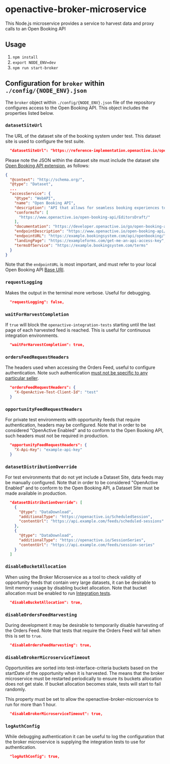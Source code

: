 ﻿# openactive-broker-microservice

This Node.js microservice provides a service to harvest data and proxy calls to an Open Booking API

## Usage
1. `npm install`
2. `export NODE_ENV=dev`
3. `npm run start-broker`

## Configuration for `broker` within `./config/{NODE_ENV}.json`

The `broker` object within `./config/{NODE_ENV}.json` file of the repository configures access to the Open Booking API. This object includes the properties listed below.

### `datasetSiteUrl`

The URL of the dataset site of the booking system under test. This dataset site is used to configure the test suite.

```json
  "datasetSiteUrl": "https://reference-implementation.openactive.io/openactive",
```

Please note the JSON within the dataset site must include the dataset site [Open Booking API extension](https://github.com/openactive/dataset-api-discovery/issues/2), as follows:

```json
{
  "@context": "http://schema.org/",
  "@type": "Dataset",
  ...
  "accessService": {
    "@type": "WebAPI",
    "name": "Open Booking API",
    "description": "API that allows for seamless booking experiences to be created for sessions and facilities available from Better",
    "conformsTo": [
      "https://www.openactive.io/open-booking-api/EditorsDraft/"
    ],
    "documentation": "https://developer.openactive.io/go/open-booking-api",
    "endpointDescription": "https://www.openactive.io/open-booking-api/EditorsDraft/swagger.json",
    "endpointURL": "https://example.bookingsystem.com/api/openbooking/",
    "landingPage": "https://exampleforms.com/get-me-an-api-access-key",
    "termsOfService": "https://example.bookingsystem.com/terms"
  }
}
```

Note that the `endpointURL` is most important, and must refer to your local Open Booking API [Base URI](https://openactive.io/open-booking-api/EditorsDraft/#dfn-base-uri).

### `requestLogging`

Makes the output in the terminal more verbose. Useful for debugging.

```json
  "requestLogging": false,
```


### `waitForHarvestCompletion`

If `true` will block the `openactive-integration-tests` starting until the last page of each harvested feed is reached. This is useful for continuous integration environments.

```json
  "waitForHarvestCompletion": true,
```


### `ordersFeedRequestHeaders`

The headers used when accessing the Orders Feed, useful to configure authentication. Note such authentication [must not be specific to any particular seller](https://openactive.io/open-booking-api/EditorsDraft/#authentication).

```json
  "ordersFeedRequestHeaders": {
    "X-OpenActive-Test-Client-Id": "test"
  }
```

### `opportunityFeedRequestHeaders`

For private test environments with opportunity feeds that require authentication, headers may be configured. Note that in order to be considered "OpenActive Enabled" and to conform to the Open Booking API, such headers must not be required in production.

```json
  "opportunityFeedRequestHeaders": {
    "X-Api-Key": "example-api-key"
  }
```

### `datasetDistributionOverride`

For test environments that do not yet include a Dataset Site, data feeds may be manually configured. Note that in order to be considered "OpenActive Enabled" and to conform to the Open Booking API, a Dataset Site must be made available in production.

```json
  "datasetDistributionOverride": [
    {
      "@type": "DataDownload",
      "additionalType": "https://openactive.io/ScheduledSession",
      "contentUrl": "https://api.example.com/feeds/scheduled-sessions"
    },
    {
      "@type": "DataDownload",
      "additionalType": "https://openactive.io/SessionSeries",
      "contentUrl": "https://api.example.com/feeds/session-series"
    }
  ]
```

### `disableBucketAllocation`

When using the Broker Microservice as a tool to check validity of opportunity feeds that contain very large datasets, it can be desirable to limit memory usage by disabling bucket allocation. Note that bucket allocation must be enabled to run [Integration tests](../openactive-integration-tests/).

```json
  "disableBucketAllocation": true,
```

### `disableOrdersFeedHarvesting`

During development it may be desirable to temporarily disable harvesting of the Orders Feed. Note that tests that require the Orders Feed will fail when this is set to `true`.

```json
  "disableOrdersFeedHarvesting": true,
```

### `disableBrokerMicroserviceTimeout`

Opportunities are sorted into test-interface-criteria buckets based on the startDate of the opportunity when it is harvested. The means that the broker microservice must be restarted periodically to ensure its buckets allocation does not get stale. If bucket allocation becomes stale, tests will start to fail randomly.

This property must be set to allow the openactive-broker-microservice to run for more than 1 hour.

```json
  "disableBrokerMicroserviceTimeout": true,
```

### `logAuthConfig`

While debugging authentication it can be useful to log the configuration that the broker microservice is supplying the integration tests to use for authentication.

```json
  "logAuthConfig": true,
```
